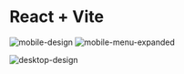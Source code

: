 # React + Vite

![mobile-design](https://github.com/user-attachments/assets/53940bcd-ddc3-4a90-bf56-390f7cfce584)    ![mobile-menu-expanded](https://github.com/user-attachments/assets/dca80dc9-6acd-4689-a5df-04ec7a31a59f)


![desktop-design](https://github.com/user-attachments/assets/7d89fe16-e772-401c-b41c-5c4d7008c571)
